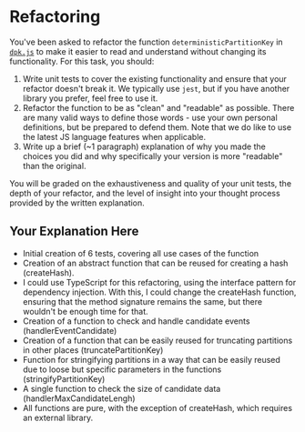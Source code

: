 # Refactoring

You've been asked to refactor the function `deterministicPartitionKey` in [`dpk.js`](dpk.js) to make it easier to read and understand without changing its functionality. For this task, you should:

1. Write unit tests to cover the existing functionality and ensure that your refactor doesn't break it. We typically use `jest`, but if you have another library you prefer, feel free to use it.
2. Refactor the function to be as "clean" and "readable" as possible. There are many valid ways to define those words - use your own personal definitions, but be prepared to defend them. Note that we do like to use the latest JS language features when applicable.
3. Write up a brief (~1 paragraph) explanation of why you made the choices you did and why specifically your version is more "readable" than the original.

You will be graded on the exhaustiveness and quality of your unit tests, the depth of your refactor, and the level of insight into your thought process provided by the written explanation.

## Your Explanation Here
- Initial creation of 6 tests, covering all use cases of the function
- Creation of an abstract function that can be reused for creating a hash (createHash). 
- I could use TypeScript for this refactoring, using the interface pattern for dependency injection. With this, I could change the createHash function, ensuring that the method signature remains the same, but there wouldn't be enough time for that.
- Creation of a function to check and handle candidate events (handlerEventCandidate)
- Creation of a function that can be easily reused for truncating partitions in other places (truncatePartitionKey)
- Function for stringifying partitions in a way that can be easily reused due to loose but specific parameters in the functions (stringifyPartitionKey)
- A single function to check the size of candidate data (handlerMaxCandidateLengh)
- All functions are pure, with the exception of createHash, which requires an external library.